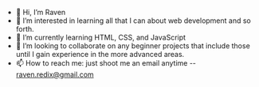 - 👋 Hi, I’m Raven
- 👀 I’m interested in learning all that I can about web development and so forth.
- 🌱 I’m currently learning HTML, CSS, and JavaScript
- 💞️ I’m looking to collaborate on any beginner projects that include those until I gain experience in the more advanced areas.
- 📫 How to reach me: just shoot me an email anytime -- raven.redix@gmail.com

<!---
raered2012/raered2012 is a ✨ special ✨ repository because its `README.md` (this file) appears on your GitHub profile.
You can click the Preview link to take a look at your changes.
--->
